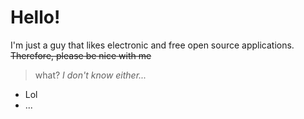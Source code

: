 # Hello!
I'm just a guy that likes electronic and free open source applications.
~~Therefore, please be nice with me~~
>what?
_I don't know either..._
- Lol
- ...
